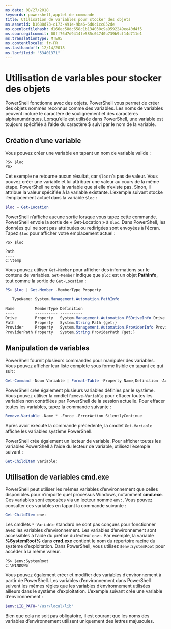 ```yaml
---
ms.date: 08/27/2018
keywords: powershell,applet de commande
title: Utilisation de variables pour stocker des objets
ms.assetid: b1688d73-c173-491e-9ba6-6d0c1cc852de
ms.openlocfilehash: d166ec58dc658c1b134030c9a9592249ee40d4f5
ms.sourcegitcommit: 00ff76d7d9414fe585c04740b739b9cf14d711e1
ms.translationtype: MTE95
ms.contentlocale: fr-FR
ms.lasthandoff: 12/14/2018
ms.locfileid: "53401371"
---
```

# <a name="using-variables-to-store-objects"></a>Utilisation de variables pour stocker des objets

PowerShell fonctionne avec des objets. PowerShell vous permet de créer des objets nommés reconnus comme des variables.
Les noms de variables peuvent inclure le caractère de soulignement et des caractères alphanumériques. Lorsqu’elle est utilisée dans PowerShell, une variable est toujours spécifiée à l’aide du caractère \$ suivi par le nom de la variable.

## <a name="creating-a-variable"></a>Création d’une variable

Vous pouvez créer une variable en tapant un nom de variable valide :

```
PS> $loc
PS>
```

Cet exemple ne retourne aucun résultat, car `$loc` n’a pas de valeur. Vous pouvez créer une variable et lui attribuer une valeur au cours de la même étape. PowerShell ne crée la variable que si elle n’existe pas.
Sinon, il attribue la valeur spécifiée à la variable existante. L’exemple suivant stocke l’emplacement actuel dans la variable `$loc` :

```powershell
$loc = Get-Location
```

PowerShell n’affiche aucune sortie lorsque vous tapez cette commande. PowerShell envoie la sortie de « Get-Location » à `$loc`. Dans PowerShell, les données qui ne sont pas attribuées ou redirigées sont envoyées à l’écran. Tapez `$loc` pour afficher votre emplacement actuel :

```
PS> $loc

Path
----
C:\temp
```

Vous pouvez utiliser `Get-Member` pour afficher des informations sur le contenu de variables. `Get-Member` indique que `$loc` est un objet **PathInfo**, tout comme la sortie de `Get-Location` :

```powershell
PS> $loc | Get-Member -MemberType Property

   TypeName: System.Management.Automation.PathInfo

Name         MemberType Definition
----         ---------- ----------
Drive        Property   System.Management.Automation.PSDriveInfo Drive {get;}
Path         Property   System.String Path {get;}
Provider     Property   System.Management.Automation.ProviderInfo Provider {...
ProviderPath Property   System.String ProviderPath {get;}
```

## <a name="manipulating-variables"></a>Manipulation de variables

PowerShell fournit plusieurs commandes pour manipuler des variables. Vous pouvez afficher leur liste complète sous forme lisible en tapant ce qui suit :

```powershell
Get-Command -Noun Variable | Format-Table -Property Name,Definition -AutoSize -Wrap
```

PowerShell crée également plusieurs variables définies par le système. Vous pouvez utiliser la cmdlet `Remove-Variable` pour effacer toutes les variables non contrôlées par PowerShell de la session actuelle. Pour effacer toutes les variables, tapez la commande suivante :

```powershell
Remove-Variable -Name * -Force -ErrorAction SilentlyContinue
```

Après avoir exécuté la commande précédente, la cmdlet `Get-Variable` affiche les variables système PowerShell.

PowerShell crée également un lecteur de variable. Pour afficher toutes les variables PowerShell à l’aide du lecteur de variable, utilisez l’exemple suivant :

```powershell
Get-ChildItem variable:
```

## <a name="using-cmdexe-variables"></a>Utilisation de variables cmd.exe

PowerShell peut utiliser les mêmes variables d’environnement que celles disponibles pour n’importe quel processus Windows, notamment **cmd.exe**. Ces variables sont exposées via un lecteur nommé `env:`. Vous pouvez consulter ces variables en tapant la commande suivante :

```powershell
Get-ChildItem env:
```

Les cmdlets `*-Variable` standard ne sont pas conçues pour fonctionner avec les variables d’environnement. Les variables d’environnement sont accessibles à l’aide du préfixe du lecteur `env:`. Par exemple, la variable **%SystemRoot%** dans **cmd.exe** contient le nom du répertoire racine du système d’exploitation. Dans PowerShell, vous utilisez `$env:SystemRoot` pour accéder à la même valeur.

```
PS> $env:SystemRoot
C:\WINDOWS
```

Vous pouvez également créer et modifier des variables d’environnement à partir de PowerShell. Les variables d’environnement dans PowerShell suivent les mêmes règles que les variables d’environnement utilisées ailleurs dans le système d’exploitation. L’exemple suivant crée une variable d’environnement :

```powershell
$env:LIB_PATH='/usr/local/lib'
```

Bien que cela ne soit pas obligatoire, il est courant que les noms des variables d’environnement utilisent uniquement des lettres majuscules.

